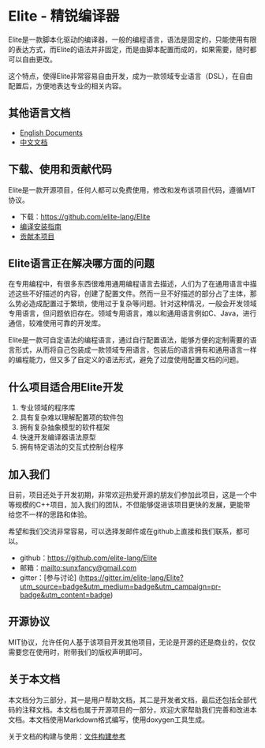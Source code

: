 Elite - 精锐编译器
==================

Elite是一款脚本化驱动的编译器，一般的编程语言，语法是固定的，只能使用有限的表达方式，而Elite的语法并非固定，而是由脚本配置而成的，如果需要，随时都可以自由更改。

这个特点，使得Elite非常容易自由开发，成为一款领域专业语言（DSL），在自由配置后，方便地表达专业的相关内容。

## 其他语言文档

- [English Documents](../index.html)
- [中文文档](#)

## 下载、使用和贡献代码

Elite是一款开源项目，任何人都可以免费使用，修改和发布该项目代码，遵循MIT协议。

- 下载：<https://github.com/elite-lang/Elite>
- [编译安装指南](md-install.html)
- [贡献本项目](md-develop.html)

## Elite语言正在解决哪方面的问题

在专用编程中，有很多东西很难用通用编程语言去描述，人们为了在通用语言中描述这些不好描述的内容，创建了配置文件。然而一旦不好描述的部分占了主体，那么势必造成配置过于繁琐，使用过于复杂等问题。针对这种情况，一般会开发领域专用语言，但问题依旧存在。领域专用语言，难以和通用语言例如C、Java，进行通信，较难使用可靠的开发库。

Elite是一款可自定语法的编程语言，通过自行配置语法，能够方便的定制需要的语言形式，从而将自己包装成一款领域专用语言，包装后的语言拥有和通用语言一样的编程能力，但又多了自定义的语法形式，避免了过度使用配置文档的问题。

## 什么项目适合用Elite开发

1. 专业领域的程序库
2. 具有复杂难以理解配置项的软件包
3. 拥有复杂抽象模型的软件框架
4. 快速开发编译器语法原型
5. 拥有特定语法的交互式控制台程序


## 加入我们

目前，项目还处于开发初期，非常欢迎热爱开源的朋友们参加此项目，这是一个中等规模的C++项目，加入我们的团队，不但能够促进该项目更快的发展，更能带给您不一样的思路和体验。

希望和我们交流非常容易，可以选择发邮件或在github上直接和我们联系，都可以。

- github：<https://github.com/elite-lang/Elite>
- 邮箱：<mailto:sunxfancy@gmail.com>
- gitter：[参与讨论] (https://gitter.im/elite-lang/Elite?utm_source=badge&utm_medium=badge&utm_campaign=pr-badge&utm_content=badge)

## 开源协议

MIT协议，允许任何人基于该项目开发其他项目，无论是开源的还是商业的，仅仅需要您在使用时，附带我们的版权声明即可。

## 关于本文档

本文档分为三部分，其一是用户帮助文档，其二是开发者文档，最后还包括全部代码的注释文档。本文档也属于开源项目的一部分，欢迎大家帮助我们完善和改进本文档。本文档使用Markdown格式编写，使用doxygen工具生成。

关于文档的构建与使用：[文件构建参考](md-doc.html)
